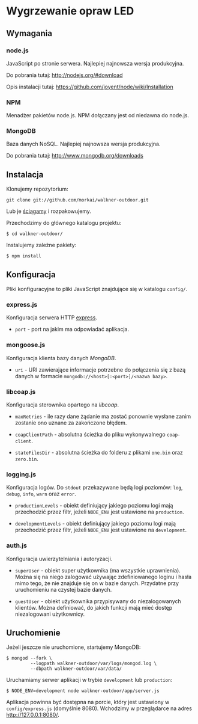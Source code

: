 # Wygrzewanie opraw LED

## Wymagania

### node.js

JavaScript po stronie serwera. Najlepiej najnowsza wersja produkcyjna.

Do pobrania tutaj: http://nodejs.org/#download

Opis instalacji tutaj: https://github.com/joyent/node/wiki/Installation

### NPM

Menadżer pakietów node.js. NPM dołączany jest od niedawna do node.js.

### MongoDB

Baza danych NoSQL. Najlepiej najnowsza wersja produkcyjna.

Do pobrania tutaj: http://www.mongodb.org/downloads

## Instalacja

Klonujemy repozytorium:

    git clone git://github.com/morkai/walkner-outdoor.git

Lub je [ściągamy](https://github.com/morkai/walkner-outdoor/zipball/master)
i rozpakowujemy.

Przechodzimy do głównego katalogu projektu:

    $ cd walkner-outdoor/

Instalujemy zależne pakiety:

    $ npm install

## Konfiguracja

Pliki konfiguracyjne to pliki JavaScript znajdujące się w katalogu `config/`.

### express.js

Konfiguracja serwera HTTP [express](http://expressjs.com/).

  * `port` - port na jakim ma odpowiadać aplikacja.

### mongoose.js

Konfiguracja klienta bazy danych _MongoDB_.

  * `uri` - URI zawierające informacje potrzebne do połączenia się z bazą
    danych w formacie `mongodb://<host>[:<port>]/<nazwa bazy>`.

### libcoap.js

Konfiguracja sterownika opartego na _libcoap_.

  * `maxRetries` - ile razy dane żądanie ma zostać ponownie wysłane zanim
    zostanie ono uznane za zakończone błędem.

  * `coapClientPath` - absolutna ścieżka do pliku wykonywalnego `coap-client`.

  * `stateFilesDir` - absolutna ścieżka do folderu z plikami `one.bin`
    oraz `zero.bin`.

### logging.js

Konfiguracja logów. Do `stdout` przekazywane będą logi poziomów: `log`, `debug`,
`info`, `warn` oraz `error`.

  * `productionLevels` - obiekt definiujący jakiego poziomu logi mają
    przechodzić przez filtr, jeżeli `NODE_ENV` jest ustawione na `production`.

  * `developmentLevels` - obiekt definiujący jakiego poziomu logi mają
    przechodzić przez filtr, jeżeli `NODE_ENV` jest ustawione na `development`.

### auth.js

Konfiguracja uwierzytelniania i autoryzacji.

  * `superUser` - obiekt super użytkownika (ma wszystkie uprawnienia).
    Można się na niego zalogować używając zdefiniowanego loginu i hasła mimo
    tego, że nie znajduje się on w bazie danych. Przydatne przy uruchomieniu
    na czystej bazie danych.

  * `guestUser` - obiekt użytkownika przypisywany do niezalogowanych klientów.
    Można definiować, do jakich funkcji mają mieć dostęp niezalogowani
    użytkownicy.

## Uruchomienie

Jeżeli jeszcze nie uruchomione, startujemy MongoDB:

    $ mongod --fork \
             --logpath walkner-outdoor/var/logs/mongod.log \
             --dbpath walkner-outdoor/var/data/

Uruchamiamy serwer aplikacji w trybie `development` lub `production`:

    $ NODE_ENV=development node walkner-outdoor/app/server.js

Aplikacja powinna być dostępna na porcie, który jest ustawiony
w `config/express.js` (domyślnie 8080). Wchodzimy w przeglądarce na adres
http://127.0.0.1:8080/.
